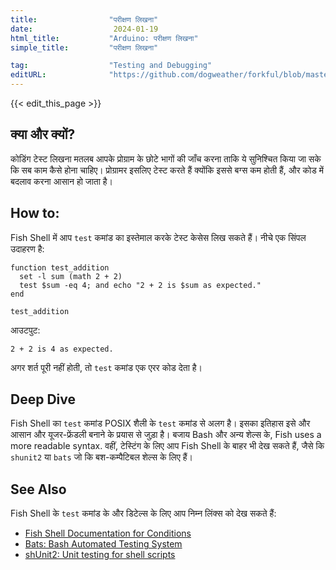 ```yaml
---
title:                "परीक्षण लिखना"
date:                  2024-01-19
html_title:           "Arduino: परीक्षण लिखना"
simple_title:         "परीक्षण लिखना"

tag:                  "Testing and Debugging"
editURL:              "https://github.com/dogweather/forkful/blob/master/content/hi/fish-shell/writing-tests.md"
---
```


{{< edit_this_page >}}

## क्या और क्यों?
कोडिंग टेस्ट लिखना मतलब आपके प्रोग्राम के छोटे भागों की जाँच करना ताकि ये सुनिश्‍चित किया जा सके कि सब काम कैसे होना चाहिए। प्रोग्रामर इसलिए टेस्ट करते हैं क्योंकि इससे बग्स कम होती हैं, और कोड में बदलाव करना आसान हो जाता है।

## How to:
Fish Shell में आप `test` कमांड का इस्तेमाल करके टेस्ट केसेस लिख सकते हैं। नीचे एक सिंपल उदाहरण है:

```Fish Shell
function test_addition
  set -l sum (math 2 + 2)
  test $sum -eq 4; and echo "2 + 2 is $sum as expected."
end

test_addition
```

आउटपुट:

```
2 + 2 is 4 as expected.
```

अगर शर्त पूरी नहीं होती, तो `test` कमांड एक एरर कोड देता है।

## Deep Dive
Fish Shell का `test` कमांड POSIX शैली के `test` कमांड से अलग है। इसका इतिहास इसे और आसान और यूजर-फ्रेंडली बनाने के प्रयास से जुड़ा है। बजाय Bash और अन्य शेल्स के, Fish uses a more readable syntax. वहीं, टेस्टिंग के लिए आप Fish Shell के बाहर भी देख सकते हैं, जैसे कि `shunit2` या `bats` जो कि बश-कम्पैटिबल शेल्स के लिए हैं।

## See Also
Fish Shell के `test` कमांड के और डिटेल्स के लिए आप निम्न लिंक्स को देख सकते हैं:

- [Fish Shell Documentation for Conditions](https://fishshell.com/docs/current/commands.html#test)
- [Bats: Bash Automated Testing System](https://github.com/bats-core/bats-core)
- [shUnit2: Unit testing for shell scripts](https://github.com/kward/shunit2)
